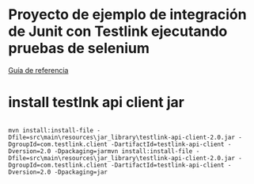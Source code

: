 # Proyecto de ejemplo de integración de Junit con Testlink ejecutando pruebas de selenium
[Guía de referencia](https://www.softwaretestinghelp.com/testlink-tutorial-3/)
# install testlnk api client jar
<code>
mvn install:install-file -Dfile=src\main\resources\jar_library\testlink-api-client-2.0.jar -DgroupId=com.testlink.client -DartifactId=testlink-api-client -Dversion=2.0 -Dpackaging=jarmvn install:install-file -Dfile=src\main\resources\jar_library\testlink-api-client-2.0.jar -DgroupId=com.testlink.client -DartifactId=testlink-api-client -Dversion=2.0 -Dpackaging=jar
</code>